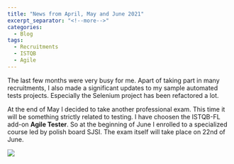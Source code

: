```yaml
---
title: "News from April, May and June 2021"
excerpt_separator: "<!--more-->"
categories:
  - Blog
tags:
  - Recruitments
  - ISTQB
  - Agile
---
```


The last few months were very busy for me. Apart of taking part in many recruitments, I also made a significant updates to my sample automated tests projects. Especially the Selenium project has been refactored a lot.

<!--more-->

At the end of May I decided to take another professional exam. This time it will be something strictly related to testing. I have choosen the ISTQB-FL add-on **Agile Tester**. So at the beginning of June I enrolled to a specialized course led by polish board SJSI. The exam itself will take place on 22nd of June.

<img src="{{ site.url }}{{ site.baseurl }}/assets/images/istqb_agile_logo.png">
          
